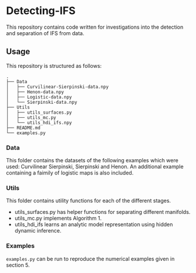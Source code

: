 # Detecting-IFS

This repository contains code written for investigations into the detection and separation of IFS from data. 

## Usage 
This repository is structured as follows:

```
.
├── Data
│   ├── Curvilinear-Sierpinski-data.npy
│   ├── Henon-data.npy
│   ├── Logistic-data.npy
│   └── Sierpinski-data.npy
├── Utils
│   ├── utils_surfaces.py
│   ├── utils_mc.py
│   └── utils_hdi_ifs.npy
├── README.md
└── examples.py

```
### Data
This folder contains the datasets of the following examples which were used: Curvilinear Sierpinski, Sierpinski and Henon. An additional example containing a faimily of logistic maps is also included.

### Utils
This folder contains utility functions for each of the different stages.
- utils_surfaces.py has helper functions for separating different manifolds.
- utils_mc.py implements Algorithm 1.
- utils_hdi_ifs learns an analytic model representation using hidden dynamic inference.

### Examples
`examples.py` can be run to reproduce the numerical examples given in section 5.

